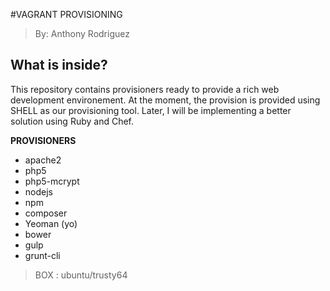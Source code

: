 #VAGRANT PROVISIONING
> By: Anthony Rodriguez

## What is inside?

This repository contains provisioners ready to provide a rich web development environement. At the moment, the provision is provided using SHELL as our provisioning tool. Later, I will be implementing a better solution using Ruby and Chef. 

**PROVISIONERS**

* apache2
* php5
* php5-mcrypt
* nodejs
* npm
* composer
* Yeoman (yo)
* bower
* gulp 
* grunt-cli

> BOX : ubuntu/trusty64 



